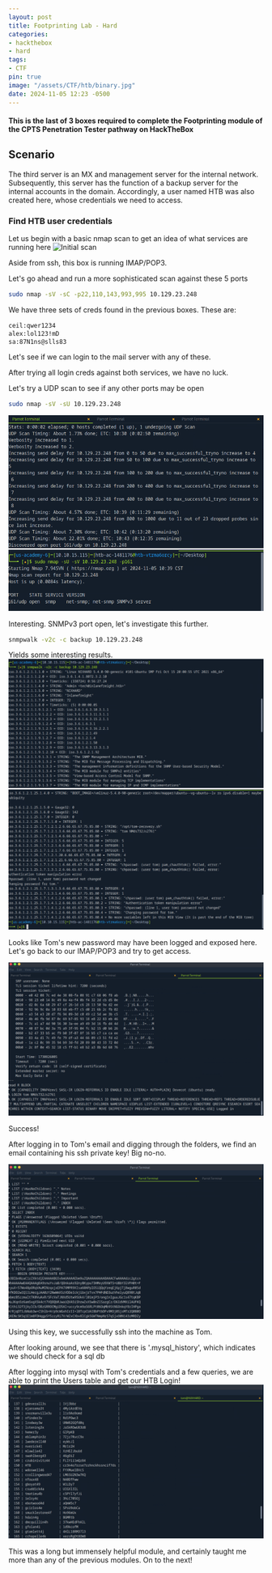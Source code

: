 ```yaml
---
layout: post
title: Footprinting Lab - Hard
categories:
- hackthebox
- hard
tags:
- CTF
pin: true
image: "/assets/CTF/htb/binary.jpg"
date: 2024-11-05 12:23 -0500
---
```

#### This is the last of 3 boxes required to complete the Footprinting module of the CPTS Penetration Tester pathway on HackTheBox

## **Scenario**
The third server is an MX and management server for the internal network. Subsequently, this server has the function of a backup server for the internal accounts in the domain. Accordingly, a user named HTB was also created here, whose credentials we need to access.

### Find HTB user credentials

Let us begin with a basic nmap scan to get an idea of what services are running here
![Initial scan](/assets/CTF/htb/footprinting/hard/first_scan.png)

Aside from ssh, this box is running IMAP/POP3.

Let's go ahead and run a more sophisticated scan against these 5 ports

```bash
sudo nmap -sV -sC -p22,110,143,993,995 10.129.23.248
```

We have three sets of creds found in the previous boxes. 
These are:
```
ceil:qwer1234
alex:lol123!mD
sa:87N1ns@slls83
```
Let's see if we can login to the mail server with any of these.

After trying all login creds against both services, we have no luck.

Let's try a UDP scan to see if any other ports may be open
```bash
sudo nmap -sV -sU 10.129.23.248
```
![UDP port found](/assets/CTF/htb/footprinting/hard/161_found.png)
![SNMP found](/assets/CTF/htb/footprinting/hard/snmp.png)

Interesting. SNMPv3 port open, let's investigate this further.

```bash
snmpwalk -v2c -c backup 10.129.23.248
```

Yields some interesting results. 
![snmpwalk1](/assets/CTF/htb/footprinting/hard/snmpwalk_1.png)
![snmpwalk2](/assets/CTF/htb/footprinting/hard/snmpwalk_2.png)

Looks like Tom's new password may have been logged and exposed here. Let's go back to our IMAP/POP3 and try to get access.

![Logged in](/assets/CTF/htb/footprinting/hard/imap_tom.png)

Success! 

After logging in to Tom's email and digging through the folders, we find an email containing his ssh private key! Big no-no.

![Keys found](/assets/CTF/htb/footprinting/hard/keys.png)

Using this key, we successfully ssh into the machine as Tom.

After looking around, we see that there is '.mysql_history', which indicates we should check for a sql db

After logging into mysql with Tom's credentials and a few queries, we are able to print the Users table and get our HTB Login!
![flag found](/assets/CTF/htb/footprinting/hard/flag.png)

This was a long but immensely helpful module, and certainly taught me more than any of the previous modules. On to the next!









